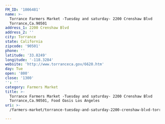 ```yaml
---
FM_ID: '1006481'
name: >-
  Torrance Farmers Market -Tuesday and saturday- 2200 Crenshaw Blvd
  Torrance,Ca.90501
address_1: 2200 Crenshaw Blvd
address_2: ''
city: Torrance
state: California
zipcode: '90501'
phone: ''
latitude: '33.8249'
longitude: '-118.3284'
website: 'http://www.torranceca.gov/6620.htm'
day: Tue
open: '800'
close: '1300'
'': ''
category: Farmers Market
title: >-
  Torrance Farmers Market -Tuesday and saturday- 2200 Crenshaw Blvd
  Torrance,Ca.90501, Food Oasis Los Angeles
uri: >-
  /farmers-market/torrance-tuesday-and-saturday-2200-crenshaw-blvd-torrance-ca-90501/

---
```

